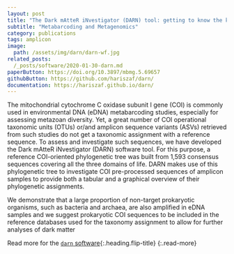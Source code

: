 ```yaml
---
layout: post
title: "The Dark mAtteR iNvestigator (DARN) tool: getting to know the known unknowns in COI amplicon data"
subtitle: "Metabarcoding and Metagenomics"
category: publications
tags: amplicon
image:
  path: /assets/img/darn/darn-wf.jpg
related_posts:
  /_posts/software/2020-01-30-darn.md
paperButton: https://doi.org/10.3897/mbmg.5.69657
githubButton: https://github.com/hariszaf/darn/
documentation: https://hariszaf.github.io/darn/
---
```



The mitochondrial cytochrome C oxidase subunit I gene (COI) is commonly used in environmental DNA (eDNA) metabarcoding studies, especially for assessing metazoan diversity. 
Yet, a great number of COI operational taxonomic units (OTUs) or/and amplicon sequence variants (ASVs) retrieved from such studies do not get a taxonomic assignment with a reference sequence. 
To assess and investigate such sequences, we have developed the Dark mAtteR iNvestigator (DARN) software tool. 
For this purpose, a reference COI-oriented phylogenetic tree was built from 1,593 consensus sequences covering all the three domains of life. 
DARN makes use of this phylogenetic tree to investigate COI pre-processed sequences of amplicon samples to provide both a tabular and a graphical overview of their phylogenetic assignments. 

We demonstrate that a large proportion of non-target prokaryotic organisms, such as bacteria and archaea, are also amplified in eDNA samples and we suggest prokaryotic COI sequences to be included in the reference databases used for the taxonomy assignment to allow for further analyses of dark matter

Read more for the [`darn` software](/software/darn.html){:.heading.flip-title}
{:.read-more}

